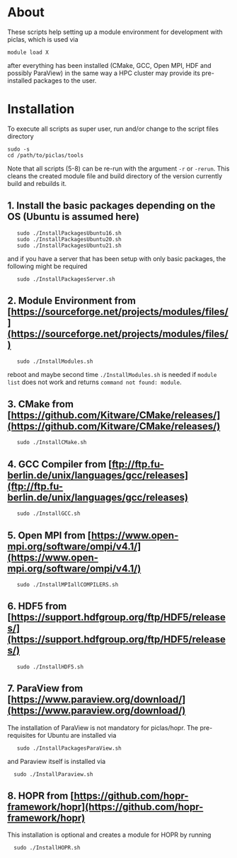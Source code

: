 # About
These scripts help setting up a module environment for development with piclas, which is used via

    module load X

after everything has been installed (CMake, GCC, Open MPI, HDF and possibly ParaView) in the same way a HPC cluster may provide its pre-installed packages to the user.

# Installation

To execute all scripts as super user, run and/or change to the script files directory

    sudo -s
    cd /path/to/piclas/tools

Note that all scripts (5-8) can be re-run with the argument `-r` or `-rerun`.
This cleans the created module file and build directory of the version currently build and rebuilds it.

## 1. Install the basic packages depending on the OS (Ubuntu is assumed here)

       sudo ./InstallPackagesUbuntu16.sh
       sudo ./InstallPackagesUbuntu20.sh
       sudo ./InstallPackagesUbuntu21.sh

   and if you have a server that has been setup with only basic packages, the following might be required
   
       sudo ./InstallPackagesServer.sh

## 2. Module Environment from [https://sourceforge.net/projects/modules/files/](https://sourceforge.net/projects/modules/files/)

       sudo ./InstallModules.sh


   reboot and maybe second time `./InstallModules.sh` is needed if `module list` does not work and returns `command not found: module`.

## 3. CMake from [https://github.com/Kitware/CMake/releases/](https://github.com/Kitware/CMake/releases/)
       sudo ./InstallCMake.sh
   
## 4. GCC Compiler from [ftp://ftp.fu-berlin.de/unix/languages/gcc/releases](ftp://ftp.fu-berlin.de/unix/languages/gcc/releases)
       sudo ./InstallGCC.sh
   
## 5. Open MPI from [https://www.open-mpi.org/software/ompi/v4.1/](https://www.open-mpi.org/software/ompi/v4.1/)
       sudo ./InstallMPIallCOMPILERS.sh
   
## 6. HDF5 from [https://support.hdfgroup.org/ftp/HDF5/releases/](https://support.hdfgroup.org/ftp/HDF5/releases/)
       sudo ./InstallHDF5.sh

## 7. ParaView from [https://www.paraview.org/download/](https://www.paraview.org/download/)
The installation of ParaView is not mandatory for piclas/hopr. The pre-requisites for Ubuntu are installed via

       sudo ./InstallPackagesParaView.sh

and Paraview itself is installed via

      sudo ./InstallParaview.sh

## 8. HOPR from [https://github.com/hopr-framework/hopr](https://github.com/hopr-framework/hopr)
This installation is optional and creates a module for HOPR by running

      sudo ./InstallHOPR.sh
